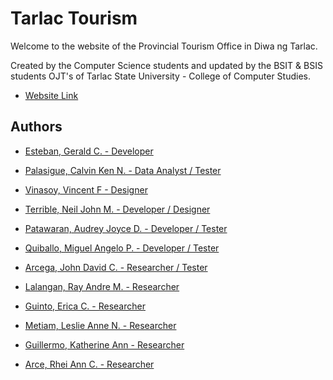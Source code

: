 # Tarlac Tourism

Welcome to the website of the Provincial Tourism Office in Diwa ng Tarlac.

Created by the Computer Science students and updated by the BSIT & BSIS students OJT's of Tarlac State University - College of Computer Studies.


- [Website Link](https://tarlac-tourism.netlify.app)


## Authors

- [Esteban, Gerald C. - Developer]()

- [Palasigue, Calvin Ken N. - Data Analyst / Tester]()

- [Vinasoy, Vincent F - Designer]()

- [Terrible, Neil John M. - Developer / Designer]()

- [Patawaran, Audrey Joyce D. - Developer / Tester]()
  
- [Quiballo, Miguel Angelo P. - Developer / Tester]()

- [Arcega, John David C.  - Researcher / Tester]()

- [Lalangan, Ray Andre M. - Researcher]()

- [Guinto, Erica C. - Researcher]()

- [Metiam, Leslie Anne N. - Researcher]()

- [Guillermo, Katherine Ann - Researcher]()

- [Arce, Rhei Ann C. - Researcher]()
  
